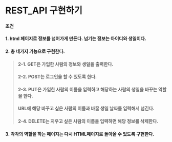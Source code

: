 # REST_API 구현하기

#### 조건
#### 1. html 페이지로 정보를 넘어가게 만든다. 넘기는 정보는 아이디와 생일이다.
#### 2. 총 네가지 기능으로 구현한다.
> #### 2-1. GET은 가입한 사람의 정보와 생일을 출력한다.
> #### 2-2. POST는 로그인을 할 수 있도록 한다.
> #### 2-3. PUT은 가입한 사람의 이름을 입력하고 해당하는 사람의 생일을 바꾸는 역할을 한다.
> ####      URL에 해당 바꾸고 싶은 사람의 이름과 바꿀 생일 날짜를 입력해서 넘긴다.
> #### 2-4. DELETE는 지우고 싶은 사람의 이름을 입력하면 해당 정보를 삭제한다. 
#### 3. 각각의 역할을 하는 페이지는 다시 HTML페이지로 돌아올 수 있도록 구현한다.
